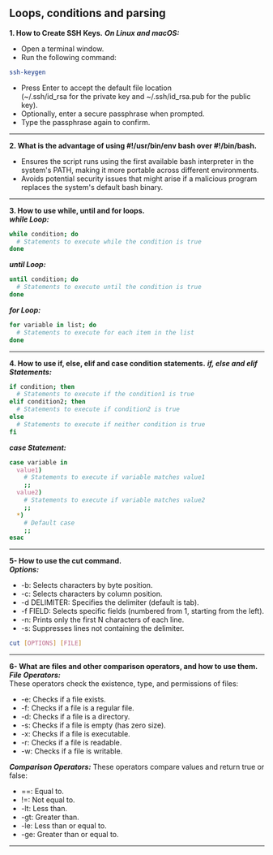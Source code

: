 ## Loops, conditions and parsing
**1. How to Create SSH Keys.**
***On Linux and macOS:***
- Open a terminal window.   
- Run the following command:   
```bash
ssh-keygen
```
- Press Enter to accept the default file location   
(~/.ssh/id_rsa for the private key and ~/.ssh/id_rsa.pub for the public key).   
- Optionally, enter a secure passphrase when prompted.
- Type the passphrase again to confirm.   
****
**2. What is the advantage of using #!/usr/bin/env bash over #!/bin/bash.**   
- Ensures the script runs using the first available bash interpreter in the system's PATH, making it more portable across different environments.   
- Avoids potential security issues that might arise if a malicious program replaces the system's default bash binary.   
****
**3. How to use while, until and for loops.**   
***while Loop:***
```bash
while condition; do
  # Statements to execute while the condition is true
done
```   
***until Loop:***
```bash
until condition; do
  # Statements to execute until the condition is true
done
```   
***for Loop:***
```bash
for variable in list; do
  # Statements to execute for each item in the list
done
```   
****   
**4. How to use if, else, elif and case condition statements.**
***if, else and elif Statements:***
```bash
if condition; then
  # Statements to execute if the condition1 is true
elif condition2; then
  # Statements to execute if condition2 is true
else
  # Statements to execute if neither condition is true
fi
```   
***case Statement:***
```bash
case variable in
  value1)
    # Statements to execute if variable matches value1
    ;;
  value2)
    # Statements to execute if variable matches value2
    ;;
  *)
    # Default case
    ;;
esac
```   
****   
**5- How to use the cut command.**   
***Options:***
- -b: Selects characters by byte position.   
- -c: Selects characters by column position.   
- -d DELIMITER: Specifies the delimiter (default is tab).   
- -f FIELD: Selects specific fields (numbered from 1, starting from the left).   
- -n: Prints only the first N characters of each line.   
- -s: Suppresses lines not containing the delimiter.   

```bash
cut [OPTIONS] [FILE]
```   
****   
**6- What are files and other comparison operators, and how to use them.**   
***File Operators:***   
These operators check the existence, type, and permissions of files:   
- -e: Checks if a file exists.   
- -f: Checks if a file is a regular file.   
- -d: Checks if a file is a directory.   
- -s: Checks if a file is empty (has zero size).   
- -x: Checks if a file is executable.   
- -r: Checks if a file is readable.   
- -w: Checks if a file is writable.   
   
***Comparison Operators:***
These operators compare values and return true or false:   
- ==: Equal to.   
- !=: Not equal to.   
- -lt: Less than.   
- -gt: Greater than.   
- -le: Less than or equal to.   
- -ge: Greater than or equal to.   
****